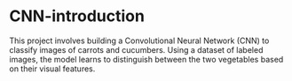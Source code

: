 # CNN-introduction
This project involves building a Convolutional Neural Network (CNN) to classify images of carrots and cucumbers. Using a dataset of labeled images, the model learns to distinguish between the two vegetables based on their visual features.
